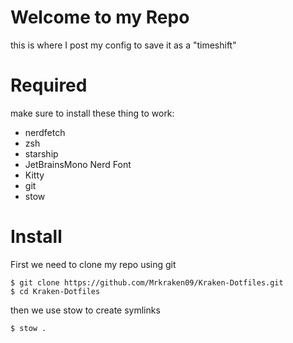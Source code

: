  # Welcome to my Repo
 
 this is where I post my config to save it as a "timeshift"
 
 # Required
 
 make sure to install these thing to work:
 - nerdfetch
 - zsh
 - starship
 - JetBrainsMono Nerd Font
 - Kitty
 - git
 - stow

 # Install

 First we need to clone my repo using git
 ```
 $ git clone https://github.com/Mrkraken09/Kraken-Dotfiles.git
 $ cd Kraken-Dotfiles
 ```
 then we use stow to create symlinks

 ```
 $ stow .
 ```
